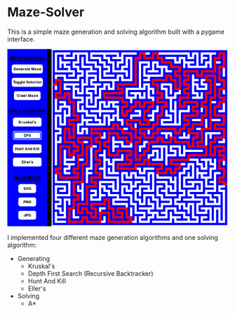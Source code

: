 # Maze-Solver

This is a simple maze generation and solving algorithm built with a pygame interface.

![Image failed to load](https://github.com/EternalBlue3/Maze-Solver/blob/main/Images/screenshot-2.png)

I implemented four different maze generation algorithms and one solving algorithm:
- Generating
  - Kruskal's
  - Depth First Search (Recursive Backtracker)
  - Hunt And Kill
  - Eller's
- Solving
  - A*

